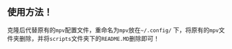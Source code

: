 ## 使用方法！

克隆后代替原有的`mpv`配置文件，重命名为`mpv`放在`~/.config/` 下，将原有的`mpv`文件夹删除，并将`scripts`文件夹下的`README.MD`删除即可！
